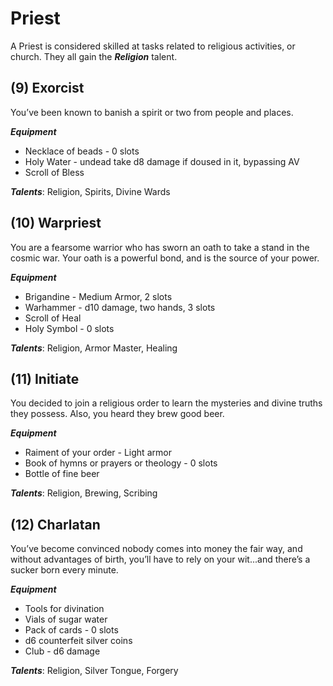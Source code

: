 # Priest
A Priest is considered skilled at tasks related to religious activities, or church. They all gain the ***Religion*** talent.
## (9) Exorcist
You’ve been known to banish a spirit or two from people and places. 

***Equipment***
- Necklace of beads - 0 slots
- Holy Water - undead take d8 damage if doused in it, bypassing AV
- Scroll of Bless

***Talents***: Religion, Spirits, Divine Wards
## (10) Warpriest
You are a fearsome warrior who has sworn an oath to take a stand in the cosmic war. Your oath is a powerful bond, and is the source of your power.

***Equipment***
- Brigandine - Medium Armor, 2 slots
- Warhammer - d10 damage, two hands, 3 slots
- Scroll of Heal
- Holy Symbol - 0 slots

***Talents***: Religion, Armor Master, Healing
## (11) Initiate
You decided to join a religious order to learn the mysteries and divine truths they possess. Also, you heard they brew good beer.

***Equipment***
- Raiment of your order - Light armor
- Book of hymns or prayers or theology - 0 slots
- Bottle of fine beer

***Talents***: Religion, Brewing, Scribing
## (12) Charlatan
You’ve become convinced nobody comes into money the fair way, and without advantages of birth, you’ll have to rely on your wit...and there’s a sucker born every minute.

***Equipment***
- Tools for divination
- Vials of sugar water
- Pack of cards - 0 slots
- d6 counterfeit silver coins
- Club - d6 damage

***Talents***: Religion, Silver Tongue, Forgery